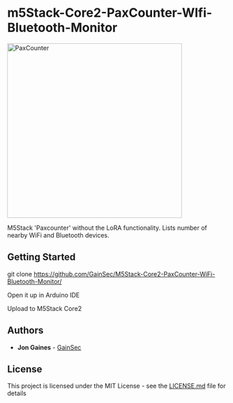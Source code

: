 # m5Stack-Core2-PaxCounter-WIfi-Bluetooth-Monitor

<img src="https://gainsec.com/wp-content/uploads/2025/04/PaxCounter.jpg" alt="PaxCounter" width="400"/>

M5Stack 'Paxcounter' without the LoRA functionality. Lists number of nearby WiFi and Bluetooth devices. 

## Getting Started

git clone https://github.com/GainSec/M5Stack-Core2-PaxCounter-WiFi-Bluetooth-Monitor/

Open it up in Arduino IDE

Upload to M5Stack Core2

## Authors

* **Jon Gaines** - [GainSec](https://gainsec.com)

## License

This project is licensed under the MIT License - see the [LICENSE.md](LICENSE.md) file for details
